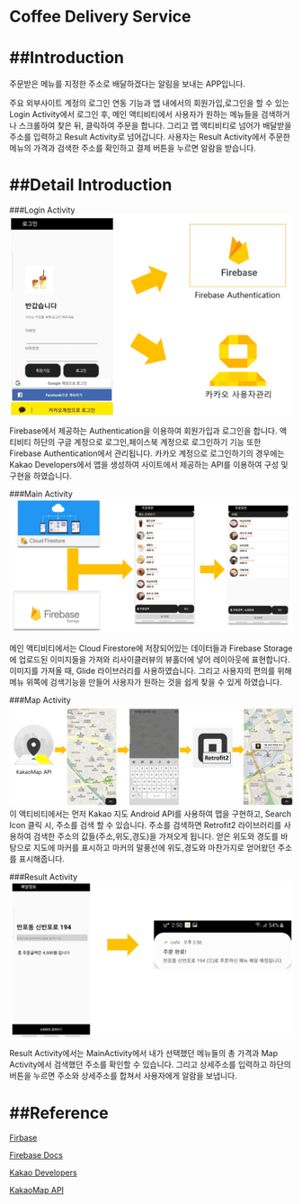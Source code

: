 Coffee Delivery Service 
==========================


##Introduction 
=============
주문받은 메뉴를 지정한 주소로 배달하겠다는 알림을 보내는 APP입니다.

주요 외부사이트 계정의 로그인 연동 기능과 앱 내에서의 회원가입,로그인을 할 수 있는 Login Activity에서 로그인 후, 메인 액티비티에서 사용자가 원하는 메뉴들을 검색하거나 스크롤하여 찾은 뒤, 클릭하여 주문을 합니다. 그리고 맵 액티비티로 넘어가 배달받을 주소를 입력하고 Result Activity로 넘어갑니다. 사용자는 Result Activity에서 주문한 메뉴의 가격과 검색한 주소를 확인하고 결제 버튼을 누르면 알람을 받습니다.


##Detail Introduction
===================
###Login Activity
![](./images/login.jpg)

Firebase에서 제공하는 Authentication을 이용하여 회원가입과 로그인을 합니다. 액티비티 하단의 구글 계정으로 로그인,페이스북 계정으로 로그인하기 기능 또한 Firebase Authentication에서 관리됩니다.
카카오 계정으로 로그인하기의 경우에는 Kakao Developers에서 앱을 생성하여 사이트에서 제공하는 API를 이용하여 구성 및 구현을 하였습니다.

###Main Activity
![](./images/main.jpg)

메인 액티비티에서는 Cloud Firestore에 저장되어있는 데이터들과 Firebase Storage에 업로드된 이미지들을 가져와 리사이클러뷰의 뷰홀더에 넣어 레이아웃에 표현합니다. 이미지를 가져올 때, Glide 라이브러리를 사용하였습니다. 그리고 사용자의 편의를 위해 메뉴 위쪽에 검색기능을 만들어 사용자가 원하는 것을 쉽게 찾을 수 있게 하였습니다. 


###Map Activity
![](./images/map.jpg)
이 액티비티에서는 먼저 Kakao 지도 Android API를 사용하여 맵을 구현하고, Search Icon 클릭 시, 주소를 검색 할 수 있습니다. 주소를 검색하면 Retrofit2 라이브러리를 사용하여 검색한 주소의 값들(주소,위도,경도)을 가져오게 됩니다. 얻은 위도와 경도를 바탕으로 지도에 마커를 표시하고 마커의 말풍선에 위도,경도와 마찬가지로 얻어왔던 주소를 표시해줍니다. 


###Result Activity
![](./images/result.jpg)

Result Activity에서는 MainActivity에서 내가 선택했던 메뉴들의 총 가격과 Map Activity에서 검색했던 주소를 확인할 수 있습니다. 그리고 상세주소를 입력하고 하단의 버튼을 누르면 주소와 상세주소를 합쳐서 사용자에게 알람을 보냅니다.

##Reference
=========

[Firbase](https://firebase.google.com/)

[Firebase Docs](https://firebase.google.com/docs)

[Kakao Developers](https://developers.kakao.com/)

[KakaoMap API](http://apis.map.kakao.com/android/guide/)
